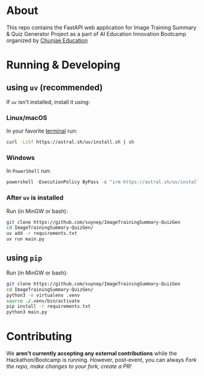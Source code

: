 # About

This repo contains the FastAPI web application for Image Training Summary & Quiz Generator Project as a part of AI Education Innovation Bootcamp organized by [Chunjae Education](https://chunjae.co.kr)

# Running & Developing

## using `uv` (recommended)
If `uv` isn't installed, install it using:
### Linux/macOS
In your favorite [terminal](https://sw.kovidgoyal.net/kitty/) run:
```bash
curl -LsSf https://astral.sh/uv/install.sh | sh
```

### Windows
In `PowerShell` run:
```powershell
powershell -ExecutionPolicy ByPass -c "irm https://astral.sh/uv/install.ps1 | iex"
```

### After `uv` is installed
Run (in MinGW or bash):

```bash
git clone https://github.com/suynep/ImageTrainingSummary-QuizGen
cd ImageTrainingSummary-QuizGen/
uv add -r requirements.txt
uv run main.py
```

## using `pip`
Run (in MinGW or bash):

```bash
git clone https://github.com/suynep/ImageTrainingSummary-QuizGen
cd ImageTrainingSummary-QuizGen/
python3 -m virtualenv .venv
source ./.venv/bin/activate
pip install -r requirements.txt
python3 main.py
```

# Contributing
We **aren't currently accepting any external contributions** while the Hackathon/Bootcamp is running. However, post-event, you can always *Fork the repo, make changes to your fork, create a PR!*
